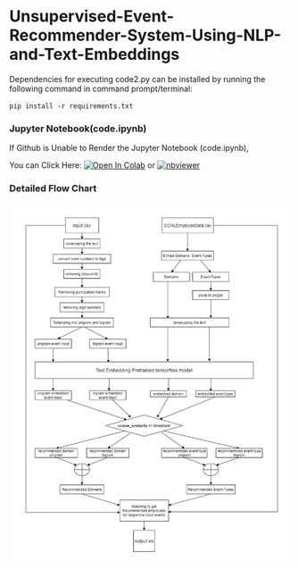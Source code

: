 # Unsupervised-Event-Recommender-System-Using-NLP-and-Text-Embeddings


Dependencies for executing code2.py can be installed by running the following command in command prompt/terminal:

    pip install -r requirements.txt
    
    
 ### Jupyter Notebook(code.ipynb) 
    
If Github is Unable to Render the Jupyter Notebook (code.ipynb), 

You can Click Here: [![Open In Colab](https://colab.research.google.com/assets/colab-badge.svg)](https://colab.research.google.com/github/AjinkyaChavan9/Unsupervised-Event-Recommender-System-Using-NLP-and-Text-Embeddings/blob/master/code.ipynb)
or
[![nbviewer](https://raw.githubusercontent.com/jupyter/design/master/logos/Badges/nbviewer_badge.svg)](https://nbviewer.jupyter.org/github/AjinkyaChavan9/Unsupervised-Event-Recommender-System-Using-NLP-and-Text-Embeddings/blob/master/code.ipynb)

### Detailed Flow Chart
![Detailed Flow Chart](Detailed_Flow_Chart.png)
